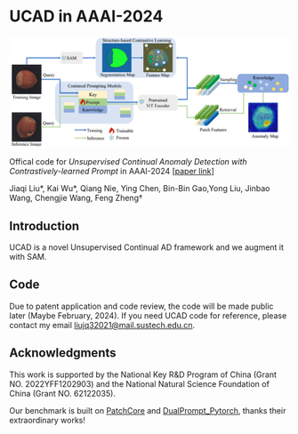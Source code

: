 # UCAD in AAAI-2024

![](figs/pipeline.png)


Offical code for *Unsupervised Continual Anomaly Detection with Contrastively-learned Prompt* in AAAI-2024 [[paper link]](https://arxiv.org/abs/2401.01010)

Jiaqi Liu*, Kai Wu*, Qiang Nie, Ying Chen, Bin-Bin Gao,Yong Liu, Jinbao Wang, Chengjie Wang, Feng Zheng†

## Introduction

UCAD is a novel Unsupervised Continual AD framework and we augment it with SAM.

## Code

Due to patent application and code review, the code will be made public later (Maybe February, 2024). If you need UCAD code for reference, please contact my email <liujq32021@mail.sustech.edu.cn>.

## Acknowledgments

This work is supported by the National Key R&D Program of China (Grant NO. 2022YFF1202903) and the National Natural Science Foundation of China (Grant NO. 62122035).

Our benchmark is built on [PatchCore](https://github.com/amazon-science/patchcore-inspection) and [DualPrompt_Pytorch](https://github.com/JH-LEE-KR/dualprompt-pytorch), thanks their extraordinary works!